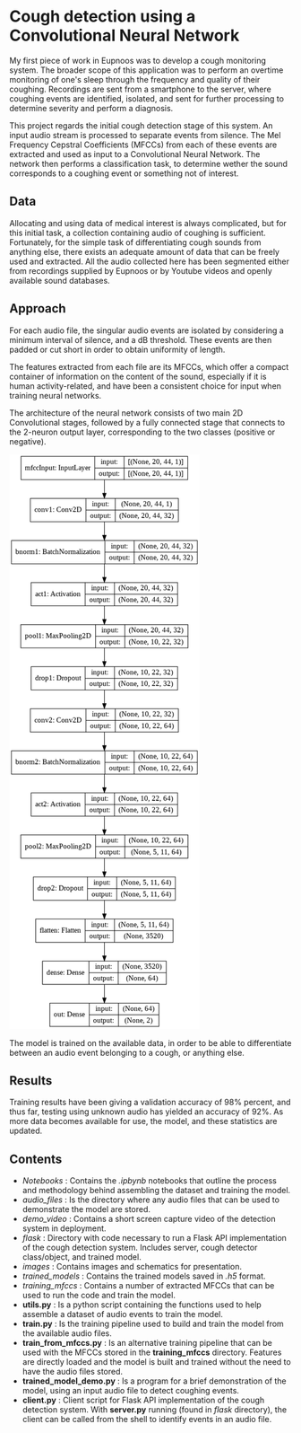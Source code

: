 # Cough detection using a Convolutional Neural Network

My first piece of work in Eupnoos was to develop a cough monitoring system. The broader scope of this application was to perform an overtime monitoring of one's sleep through the frequency and quality of their coughing. Recordings are sent from a smartphone to the server, where coughing events are identified, isolated, and sent for further processing to determine severity and perform a diagnosis.

This project regards the initial cough detection stage of this system. An input audio stream is processed to separate events from silence. The Mel Frequency Cepstral Coefficients (MFCCs) from each of these events are extracted and used as input to a Convolutional Neural Network. The network then performs a classification task, to determine wether the sound corresponds to a coughing event or something not of interest.

## Data

Allocating and using data of medical interest is always complicated, but for this initial task, a collection containing audio of coughing is sufficient. Fortunately, for the simple task of differentiating cough sounds from anything else, there exists an adequate amount of data that can be freely used and extracted. All the audio collected here has been segmented either from recordings supplied by Eupnoos or by Youtube videos and openly available sound databases.

## Approach

For each audio file, the singular audio events are isolated by considering a minimum interval of silence, and a dB threshold. These events are then padded or cut short in order to obtain uniformity of length.

The features extracted from each file are its MFCCs, which offer a compact container of information on the content of the sound, especially if it is human activity-related, and have been a consistent choice for input when training neural networks.

The architecture of the neural network consists of two main 2D Convolutional stages, followed by a fully connected stage that connects to the 2-neuron output layer, corresponding to the two classes (positive or negative).

![alt text](https://github.com/N11K6/Cough_Detector/blob/main/images/model_schematic.png?raw=true)

The model is trained on the available data, in order to be able to differentiate between an audio event belonging to a cough, or anything else.

## Results

Training results have been giving a validation accuracy of 98% percent, and thus far, testing using unknown audio has yielded an accuracy of 92%. As more data becomes available for use, the model, and these statistics are updated.

## Contents

* *Notebooks* : Contains the *.ipbynb* notebooks that outline the process and methodology behind assembling the dataset and training the model.
* *audio_files* : Is the directory where any audio files that can be used to demonstrate the model are stored. 
* *demo_video* : Contains a short screen capture video of the detection system in deployment.
* *flask* : Directory with code necessary to run a Flask API implementation of the cough detection system. Includes server, cough detector class/object, and trained model.
* *images* : Contains images and schematics for presentation.
* *trained_models* : Contains the trained models saved in *.h5* format.
* *training_mfccs* : Contains a number of extracted MFCCs that can be used to run the code and train the model.
* **utils.py** : Is a python script containing the functions used to help assemble a dataset of audio events to train the model.
* **train.py** : Is the training pipeline used to build and train the model from the available audio files.
* **train_from_mfccs.py** : Is an alternative training pipeline that can be used with the MFCCs stored in the **training_mfccs** directory. Features are directly loaded and the model is built and trained without the need to have the audio files stored.
* **trained_model_demo.py** : Is a program for a brief demonstration of the model, using an input audio file to detect coughing events.
* **client.py** : Client script for Flask API implementation of the cough detection system. With **server.py** running (found in *flask* directory), the client can be called from the shell to identify events in an audio file.
